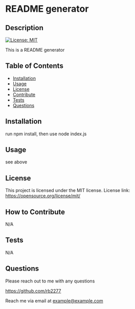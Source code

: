 
 # README generator

## Description

[![License: MIT](https://img.shields.io/badge/License-MIT-yellow.svg)](https://opensource.org/licenses/MIT)

This is a README generator

## Table of Contents

- [Installation](#installation)
- [Usage](#usage)
- [License](#license)
- [Contribute](#contribute)
- [Tests](#tests)
- [Questions](#questions)

## Installation

run npm install, then use node index.js

## Usage

see above

## License

This project is licensed under the MIT license.  License link: https://opensource.org/license/mit/

## How to Contribute

N/A

## Tests

N/A

## Questions

Please reach out to me with any questions

https://github.com/rb2277

Reach me via email at example@example.com

